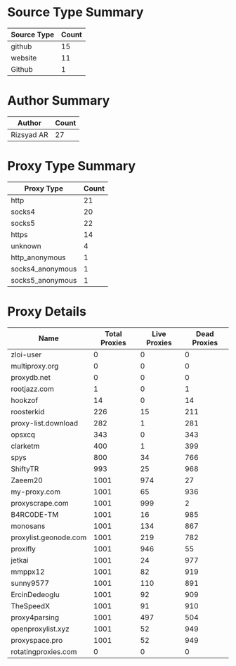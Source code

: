 # Source Type Summary

| Source Type | Count |
|-------------|-------|
| github | 15 |
| website | 11 |
| Github | 1 |


# Author Summary

| Author | Count |
|--------|-------|
| Rizsyad AR | 27 |


# Proxy Type Summary

| Proxy Type | Count |
|------------|-------|
| http | 21 |
| socks4 | 20 |
| socks5 | 22 |
| https | 14 |
| unknown | 4 |
| http_anonymous | 1 |
| socks4_anonymous | 1 |
| socks5_anonymous | 1 |


# Proxy Details

| Name | Total Proxies | Live Proxies | Dead Proxies |
|------|---------------|--------------|---------------|
| zloi-user | 0 | 0 | 0 |
| multiproxy.org | 0 | 0 | 0 |
| proxydb.net | 0 | 0 | 0 |
| rootjazz.com | 1 | 0 | 1 |
| hookzof | 14 | 0 | 14 |
| roosterkid | 226 | 15 | 211 |
| proxy-list.download | 282 | 1 | 281 |
| opsxcq | 343 | 0 | 343 |
| clarketm | 400 | 1 | 399 |
| spys | 800 | 34 | 766 |
| ShiftyTR | 993 | 25 | 968 |
| Zaeem20 | 1001 | 974 | 27 |
| my-proxy.com | 1001 | 65 | 936 |
| proxyscrape.com | 1001 | 999 | 2 |
| B4RC0DE-TM | 1001 | 16 | 985 |
| monosans | 1001 | 134 | 867 |
| proxylist.geonode.com | 1001 | 219 | 782 |
| proxifly | 1001 | 946 | 55 |
| jetkai | 1001 | 24 | 977 |
| mmppx12 | 1001 | 82 | 919 |
| sunny9577 | 1001 | 110 | 891 |
| ErcinDedeoglu | 1001 | 92 | 909 |
| TheSpeedX | 1001 | 91 | 910 |
| proxy4parsing | 1001 | 497 | 504 |
| openproxylist.xyz | 1001 | 52 | 949 |
| proxyspace.pro | 1001 | 52 | 949 |
| rotatingproxies.com | 0 | 0 | 0 |
